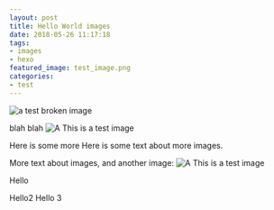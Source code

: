 ```yaml
---
layout: post
title: Hello World images
date: 2018-05-26 11:17:18
tags:
- images
- hexo
featured_image: test_image.png 
categories:
- test
---
```


![a test broken image](non_image.png)

blah blah 
![A This is a test image](test_image.png)

Here is some more Here is some text about more images.

<!--more-->

More text about images, and another image:
![A This is a test image](test_image.png)

Hello

Hello2
Hello 3
